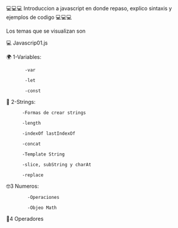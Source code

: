 💻💻💻 Introduccion a javascript en donde repaso, explico sintaxis y ejemplos de codigo 💻💻💻

Los temas que se visualizan son 

💻 Javascrip01.js

🌍 1-Variables:
        
           -var
        
           -let
        
           -const


📝 2-Strings:

          -Formas de crear strings
          
          -length
          
          -indexOf lastIndexOf
          
          -concat
          
          -Template String
          
          -slice, subString y charAt
          
          -replace
          
🤓3 Numeros:

            -Operaciones 
            
            -Objeo Math
            
🧭4 Operadores
          
          

